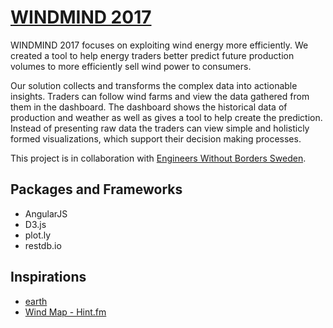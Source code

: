 # [WINDMIND 2017](https://yimingf.github.io/windmind-2017/home.html)

WINDMIND 2017 focuses on exploiting wind energy more efficiently. We created a tool to help energy traders better predict future production volumes to more efficiently sell wind power to consumers.

Our solution collects and transforms the complex data into actionable insights. Traders can follow wind farms and view the data gathered from them in the dashboard. The dashboard shows the historical data of production and weather as well as gives a tool to help create the prediction. Instead of presenting raw data the traders can view simple and holisticly formed visualizations, which support their decision making processes.

This project is in collaboration with [Engineers Without Borders Sweden](http://www.ingenjorerutangranser.se/).

Packages and Frameworks
---

- AngularJS
- D3.js
- plot.ly
- restdb.io

Inspirations
---

- [earth](https://earth.nullschool.net/)
- [Wind Map - Hint.fm](https://hint.fm/wind)
